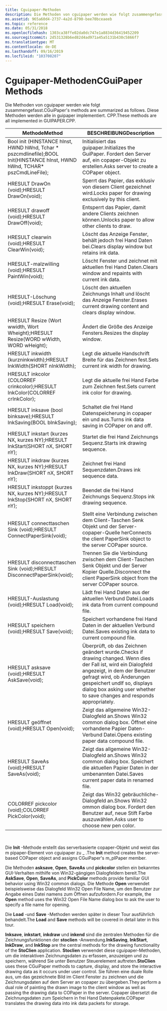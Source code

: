 ```yaml
---
title: Cguipaper-Methoden
description: Die Methoden von cguipaper werden wie folgt zusammengefasst. Diese Methoden werden alle in guipaper implementiert. CPP.
ms.assetid: 965a60d4-2737-4a2d-8790-bee70bceaeeb
ms.topic: reference
ms.date: 05/31/2018
ms.openlocfilehash: 1303ca38ffe02da0dc747e1a8834d36419452209
ms.sourcegitcommit: 2d531328b6ed82d4ad971a45a5131b430c5866f7
ms.translationtype: MT
ms.contentlocale: de-DE
ms.lasthandoff: 09/16/2019
ms.locfileid: "103708207"
---
```

# <a name="cguipaper-methods"></a><span data-ttu-id="c3d4c-104">Cguipaper-Methoden</span><span class="sxs-lookup"><span data-stu-id="c3d4c-104">CGuiPaper Methods</span></span>

<span data-ttu-id="c3d4c-105">Die Methoden von cguipaper werden wie folgt zusammengefasst.</span><span class="sxs-lookup"><span data-stu-id="c3d4c-105">CGuiPaper's methods are summarized as follows.</span></span> <span data-ttu-id="c3d4c-106">Diese Methoden werden alle in guipaper implementiert. CPP.</span><span class="sxs-lookup"><span data-stu-id="c3d4c-106">These methods are all implemented in GUIPAPER.CPP.</span></span>



| <span data-ttu-id="c3d4c-107">Methode</span><span class="sxs-lookup"><span data-stu-id="c3d4c-107">Method</span></span>                                                         | <span data-ttu-id="c3d4c-108">BESCHREIBUNG</span><span class="sxs-lookup"><span data-stu-id="c3d4c-108">Description</span></span>                                                                                                           |
|----------------------------------------------------------------|-----------------------------------------------------------------------------------------------------------------------|
| <span data-ttu-id="c3d4c-109">Bool init (HINSTANCE hInst, HWND hWnd, Tchar \* pszcmdlinefile);</span><span class="sxs-lookup"><span data-stu-id="c3d4c-109">BOOL Init(HINSTANCE hInst, HWND hWnd, TCHAR\* pszCmdLineFile);</span></span> | <span data-ttu-id="c3d4c-110">Initialisiert das guipaper.</span><span class="sxs-lookup"><span data-stu-id="c3d4c-110">Initializes the GuiPaper.</span></span> <span data-ttu-id="c3d4c-111">Fordert den Server auf, ein copaper-Objekt zu erstellen.</span><span class="sxs-lookup"><span data-stu-id="c3d4c-111">Asks server to create a COPaper object.</span></span>                                                     |
| <span data-ttu-id="c3d4c-112">HRESULT DrawOn (void);</span><span class="sxs-lookup"><span data-stu-id="c3d4c-112">HRESULT DrawOn(void);</span></span>                                          | <span data-ttu-id="c3d4c-113">Sperrt das Papier, das exklusiv von diesem Client gezeichnet wird.</span><span class="sxs-lookup"><span data-stu-id="c3d4c-113">Locks paper for drawing exclusively by this client.</span></span>                                                                   |
| <span data-ttu-id="c3d4c-114">HRESULT drawoff (void);</span><span class="sxs-lookup"><span data-stu-id="c3d4c-114">HRESULT DrawOff(void);</span></span>                                         | <span data-ttu-id="c3d4c-115">Entsperrt das Papier, damit andere Clients zeichnen können.</span><span class="sxs-lookup"><span data-stu-id="c3d4c-115">Unlocks paper to allow other clients to draw.</span></span>                                                                         |
| <span data-ttu-id="c3d4c-116">HRESULT clearwin (void);</span><span class="sxs-lookup"><span data-stu-id="c3d4c-116">HRESULT ClearWin(void);</span></span>                                        | <span data-ttu-id="c3d4c-117">Löscht das Anzeige Fenster, behält jedoch frei Hand Daten bei.</span><span class="sxs-lookup"><span data-stu-id="c3d4c-117">Clears display window but retains ink data.</span></span>                                                                           |
| <span data-ttu-id="c3d4c-118">HRESULT-malzwilling (void);</span><span class="sxs-lookup"><span data-stu-id="c3d4c-118">HRESULT PaintWin(void);</span></span>                                        | <span data-ttu-id="c3d4c-119">Löscht Fenster und zeichnet mit aktuellen frei Hand Daten.</span><span class="sxs-lookup"><span data-stu-id="c3d4c-119">Clears window and repaints with current ink data.</span></span>                                                                     |
| <span data-ttu-id="c3d4c-120">HRESULT-Löschung (void);</span><span class="sxs-lookup"><span data-stu-id="c3d4c-120">HRESULT Erase(void);</span></span>                                           | <span data-ttu-id="c3d4c-121">Löscht den aktuellen Zeichnungs Inhalt und löscht das Anzeige Fenster.</span><span class="sxs-lookup"><span data-stu-id="c3d4c-121">Erases current drawing content and clears display window.</span></span>                                                             |
| <span data-ttu-id="c3d4c-122">HRESULT Resize (Wort wwidth, Wort Wheight);</span><span class="sxs-lookup"><span data-stu-id="c3d4c-122">HRESULT Resize(WORD wWidth, WORD wHeight);</span></span>                     | <span data-ttu-id="c3d4c-123">Ändert die Größe des Anzeige Fensters.</span><span class="sxs-lookup"><span data-stu-id="c3d4c-123">Resizes the display window.</span></span>                                                                                           |
| <span data-ttu-id="c3d4c-124">HRESULT inkwidth (kurzninkwidth);</span><span class="sxs-lookup"><span data-stu-id="c3d4c-124">HRESULT InkWidth(SHORT nInkWidth);</span></span>                             | <span data-ttu-id="c3d4c-125">Legt die aktuelle Handschrift Breite für das Zeichnen fest.</span><span class="sxs-lookup"><span data-stu-id="c3d4c-125">Sets current ink width for drawing.</span></span>                                                                                   |
| <span data-ttu-id="c3d4c-126">HRESULT inkcolor (COLORREF crinkcolor);</span><span class="sxs-lookup"><span data-stu-id="c3d4c-126">HRESULT InkColor(COLORREF crInkColor);</span></span>                         | <span data-ttu-id="c3d4c-127">Legt die aktuelle frei Hand Farbe zum Zeichnen fest.</span><span class="sxs-lookup"><span data-stu-id="c3d4c-127">Sets current ink color for drawing.</span></span>                                                                                   |
| <span data-ttu-id="c3d4c-128">HRESULT inksave (bool binksave);</span><span class="sxs-lookup"><span data-stu-id="c3d4c-128">HRESULT InkSaving(BOOL bInkSaving);</span></span>                            | <span data-ttu-id="c3d4c-129">Schaltet die frei Hand Datenspeicherung in copaper ein und aus.</span><span class="sxs-lookup"><span data-stu-id="c3d4c-129">Turns ink data saving in COPaper on and off.</span></span>                                                                          |
| <span data-ttu-id="c3d4c-130">HRESULT inkstart (kurzes NX, kurzes NY);</span><span class="sxs-lookup"><span data-stu-id="c3d4c-130">HRESULT InkStart(SHORT nX, SHORT nY);</span></span>                          | <span data-ttu-id="c3d4c-131">Startet die frei Hand Zeichnungs Sequenz.</span><span class="sxs-lookup"><span data-stu-id="c3d4c-131">Starts ink drawing sequence.</span></span>                                                                                          |
| <span data-ttu-id="c3d4c-132">HRESULT inkdraw (kurzes NX, kurzes NY);</span><span class="sxs-lookup"><span data-stu-id="c3d4c-132">HRESULT InkDraw(SHORT nX, SHORT nY);</span></span>                           | <span data-ttu-id="c3d4c-133">Zeichnet frei Hand Sequenzdaten.</span><span class="sxs-lookup"><span data-stu-id="c3d4c-133">Draws ink sequence data.</span></span>                                                                                              |
| <span data-ttu-id="c3d4c-134">HRESULT inkstoppt (kurzes NX, kurzes NY);</span><span class="sxs-lookup"><span data-stu-id="c3d4c-134">HRESULT InkStop(SHORT nX, SHORT nY);</span></span>                           | <span data-ttu-id="c3d4c-135">Beendet die frei Hand Zeichnungs Sequenz.</span><span class="sxs-lookup"><span data-stu-id="c3d4c-135">Stops ink drawing sequence.</span></span>                                                                                           |
| <span data-ttu-id="c3d4c-136">HRESULT connecttaschen Sink (void);</span><span class="sxs-lookup"><span data-stu-id="c3d4c-136">HRESULT ConnectPaperSink(void);</span></span>                                | <span data-ttu-id="c3d4c-137">Stellt eine Verbindung zwischen dem Client-Taschen Senk Objekt und der Server-copaper-Quelle her</span><span class="sxs-lookup"><span data-stu-id="c3d4c-137">Connects the client PaperSink object to the server COPaper source.</span></span>                                                    |
| <span data-ttu-id="c3d4c-138">HRESULT disconnecttaschen Sink (void);</span><span class="sxs-lookup"><span data-stu-id="c3d4c-138">HRESULT DisconnectPaperSink(void);</span></span>                             | <span data-ttu-id="c3d4c-139">Trennen Sie die Verbindung zwischen dem Client-Taschen Senk Objekt und der Server Kopier Quelle.</span><span class="sxs-lookup"><span data-stu-id="c3d4c-139">Disconnect the client PaperSink object from the server COPaper source.</span></span>                                                |
| <span data-ttu-id="c3d4c-140">HRESULT-Auslastung (void);</span><span class="sxs-lookup"><span data-stu-id="c3d4c-140">HRESULT Load(void);</span></span>                                            | <span data-ttu-id="c3d4c-141">Lädt frei Hand Daten aus der aktuellen Verbund Datei.</span><span class="sxs-lookup"><span data-stu-id="c3d4c-141">Loads ink data from current compound file.</span></span>                                                                            |
| <span data-ttu-id="c3d4c-142">HRESULT speichern (void);</span><span class="sxs-lookup"><span data-stu-id="c3d4c-142">HRESULT Save(void);</span></span>                                            | <span data-ttu-id="c3d4c-143">Speichert vorhandene frei Hand Daten in der aktuellen Verbund Datei.</span><span class="sxs-lookup"><span data-stu-id="c3d4c-143">Saves existing ink data to current compound file.</span></span>                                                                     |
| <span data-ttu-id="c3d4c-144">HRESULT asksave (void);</span><span class="sxs-lookup"><span data-stu-id="c3d4c-144">HRESULT AskSave(void);</span></span>                                         | <span data-ttu-id="c3d4c-145">Überprüft, ob das Zeichnen geändert wurde.</span><span class="sxs-lookup"><span data-stu-id="c3d4c-145">Checks if drawing changed.</span></span> <span data-ttu-id="c3d4c-146">Wenn dies der Fall ist, wird ein Dialogfeld angezeigt, in dem der Benutzer gefragt wird, ob Änderungen gespeichert und</span><span class="sxs-lookup"><span data-stu-id="c3d4c-146">If so, displays dialog box asking user whether to save changes and responds appropriately.</span></span> |
| <span data-ttu-id="c3d4c-147">HRESULT geöffnet (void);</span><span class="sxs-lookup"><span data-stu-id="c3d4c-147">HRESULT Open(void);</span></span>                                            | <span data-ttu-id="c3d4c-148">Zeigt das allgemeine Win32-Dialogfeld an.</span><span class="sxs-lookup"><span data-stu-id="c3d4c-148">Shows Win32 common dialog box.</span></span> <span data-ttu-id="c3d4c-149">Öffnet eine vorhandene Papier Daten-Verbund Datei.</span><span class="sxs-lookup"><span data-stu-id="c3d4c-149">Opens existing paper data compound file.</span></span>                                               |
| <span data-ttu-id="c3d4c-150">HRESULT SaveAs (void);</span><span class="sxs-lookup"><span data-stu-id="c3d4c-150">HRESULT SaveAs(void);</span></span>                                          | <span data-ttu-id="c3d4c-151">Zeigt das allgemeine Win32-Dialogfeld an.</span><span class="sxs-lookup"><span data-stu-id="c3d4c-151">Shows Win32 common dialog box.</span></span> <span data-ttu-id="c3d4c-152">Speichert die aktuellen Papier Daten in der umbenannten Datei.</span><span class="sxs-lookup"><span data-stu-id="c3d4c-152">Saves current paper data in renamed file.</span></span>                                              |
| <span data-ttu-id="c3d4c-153">COLORREF pickcolor (void);</span><span class="sxs-lookup"><span data-stu-id="c3d4c-153">COLORREF PickColor(void);</span></span>                                      | <span data-ttu-id="c3d4c-154">Zeigt das Win32 gebräuchliche-Dialogfeld an.</span><span class="sxs-lookup"><span data-stu-id="c3d4c-154">Shows Win32 ommon dialog box.</span></span> <span data-ttu-id="c3d4c-155">Fordert den Benutzer auf, neue Stift Farbe auszuwählen.</span><span class="sxs-lookup"><span data-stu-id="c3d4c-155">Asks user to choose new pen color.</span></span>                                                      |



 

<span data-ttu-id="c3d4c-156">Die **Init** -Methode erstellt das serverbasierte copaper-Objekt und weist das m pipaper-Element von cguipaper zu \_ .</span><span class="sxs-lookup"><span data-stu-id="c3d4c-156">The **Init** method creates the server-based COPaper object and assigns CGuiPaper's m\_pIPaper member.</span></span>

<span data-ttu-id="c3d4c-157">Die Methoden **asksave**, **Open**, **SaveAs** und **pickcolor** stellen ein bekanntes GUI-Verhalten mithilfe von Win32-gängigen Dialogfeldern bereit.</span><span class="sxs-lookup"><span data-stu-id="c3d4c-157">The **AskSave**, **Open**, **SaveAs**, and **PickColor** methods provide familiar GUI behavior using Win32 common dialogs.</span></span> <span data-ttu-id="c3d4c-158">Die Methode **Open** verwendet beispielsweise das Dialogfeld Win32 Open File Name, um den Benutzer zur Angabe eines Datei namens zum Öffnen aufzufordern.</span><span class="sxs-lookup"><span data-stu-id="c3d4c-158">For example, the **Open** method uses the Win32 Open File Name dialog box to ask the user to specify a file name for opening.</span></span>

<span data-ttu-id="c3d4c-159">Die **Load** -und **Save** -Methoden werden später in dieser Tour ausführlich behandelt.</span><span class="sxs-lookup"><span data-stu-id="c3d4c-159">The **Load** and **Save** methods will be covered in detail later in this tour.</span></span>

<span data-ttu-id="c3d4c-160">**Inksave**, **inkstart**, **inkdraw** und **inkend** sind die zentralen Methoden für die Zeichnungsfunktionen der **stoclien** -Anwendung.</span><span class="sxs-lookup"><span data-stu-id="c3d4c-160">**InkSaving**, **InkStart**, **InkDraw**, and **InkStop** are the central methods for the drawing functionality of the **StoClien** application.</span></span> <span data-ttu-id="c3d4c-161">**Stoclien** verwendet diese cguipaper-Methoden, um die interaktiven Zeichnungsdaten zu erfassen, anzuzeigen und zu speichern, während Sie unter Benutzer Steuerelement auftreten.</span><span class="sxs-lookup"><span data-stu-id="c3d4c-161">**StoClien** uses these CGuiPaper methods to capture, display, and store the interactive drawing data as it occurs under user control.</span></span> <span data-ttu-id="c3d4c-162">Sie führen eine duale Rolle aus, um das gezeichnete Bild im Client Fenster zu zeichnen und die Zeichnungsdaten auf dem Server an copaper zu übergeben.</span><span class="sxs-lookup"><span data-stu-id="c3d4c-162">They perform a dual role of painting the drawn image to the client window as well as passing the drawing data to COPaper in the server.</span></span> <span data-ttu-id="c3d4c-163">Copaper übersetzt die Zeichnungsdaten zum Speichern in frei Hand Datenpakete.</span><span class="sxs-lookup"><span data-stu-id="c3d4c-163">COPaper translates the drawing data into ink data packets for storage.</span></span>

 

 




